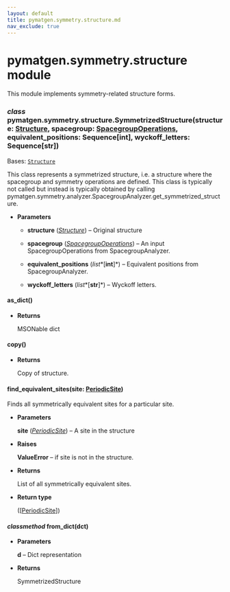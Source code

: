 ```yaml
---
layout: default
title: pymatgen.symmetry.structure.md
nav_exclude: true
---
```


# pymatgen.symmetry.structure module

This module implements symmetry-related structure forms.


### _class_ pymatgen.symmetry.structure.SymmetrizedStructure(structure: [Structure](pymatgen.core.structure.md#pymatgen.core.structure.Structure), spacegroup: [SpacegroupOperations](pymatgen.symmetry.analyzer.md#pymatgen.symmetry.analyzer.SpacegroupOperations), equivalent_positions: Sequence[int], wyckoff_letters: Sequence[str])
Bases: [`Structure`](pymatgen.core.structure.md#pymatgen.core.structure.Structure)

This class represents a symmetrized structure, i.e. a structure
where the spacegroup and symmetry operations are defined. This class is
typically not called but instead is typically obtained by calling
pymatgen.symmetry.analyzer.SpacegroupAnalyzer.get_symmetrized_structure.

<!-- attribute: equivalent_indices

indices of structure grouped by equivalency -->

* **Parameters**


    * **structure** ([*Structure*](pymatgen.core.structure.md#pymatgen.core.structure.Structure)) – Original structure


    * **spacegroup** ([*SpacegroupOperations*](pymatgen.symmetry.analyzer.md#pymatgen.symmetry.analyzer.SpacegroupOperations)) – An input SpacegroupOperations from SpacegroupAnalyzer.


    * **equivalent_positions** (*list**[**int**]*) – Equivalent positions from SpacegroupAnalyzer.


    * **wyckoff_letters** (*list**[**str**]*) – Wyckoff letters.



#### as_dict()

* **Returns**

    MSONable dict



#### copy()

* **Returns**

    Copy of structure.



#### find_equivalent_sites(site: [PeriodicSite](pymatgen.core.sites.md#pymatgen.core.sites.PeriodicSite))
Finds all symmetrically equivalent sites for a particular site.


* **Parameters**

    **site** ([*PeriodicSite*](pymatgen.core.sites.md#pymatgen.core.sites.PeriodicSite)) – A site in the structure



* **Raises**

    **ValueError** – if site is not in the structure.



* **Returns**

    List of all symmetrically equivalent sites.



* **Return type**

    ([[PeriodicSite](pymatgen.core.sites.md#pymatgen.core.sites.PeriodicSite)])



#### _classmethod_ from_dict(dct)

* **Parameters**

    **d** – Dict representation



* **Returns**

    SymmetrizedStructure